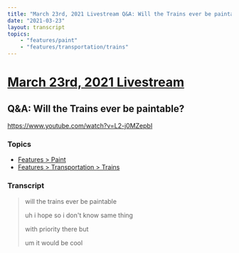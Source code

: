 ```yaml
---
title: "March 23rd, 2021 Livestream Q&A: Will the Trains ever be paintable?"
date: "2021-03-23"
layout: transcript
topics:
    - "features/paint"
    - "features/transportation/trains"
---
```

# [March 23rd, 2021 Livestream](../2021-03-23.md)
## Q&A: Will the Trains ever be paintable?
https://www.youtube.com/watch?v=L2-j0MZepbI

### Topics
* [Features > Paint](../topics/features/paint.md)
* [Features > Transportation > Trains](../topics/features/transportation/trains.md)

### Transcript

> will the trains ever be paintable
>
> uh i hope so i don't know same thing
>
> with priority there but
>
> um it would be cool
